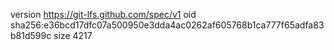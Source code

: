 version https://git-lfs.github.com/spec/v1
oid sha256:e36bcd17dfc07a500950e3dda4ac0262af605768b1ca777f65adfa83b81d599c
size 4217
